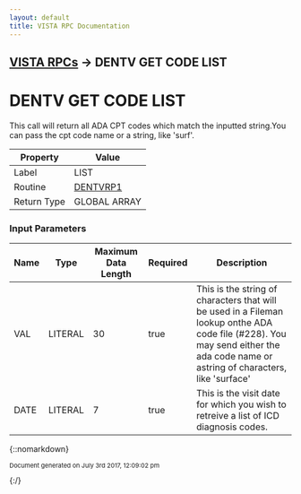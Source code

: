 ```yaml
---
layout: default
title: VISTA RPC Documentation
---
```


## [VISTA RPCs](TableOfContents) &#8594; DENTV GET CODE LIST
# DENTV GET CODE LIST

This call will return all ADA CPT codes which match the inputted string.You can pass the cpt code name or a string, like 'surf'.

Property | Value
--- | ---
Label | LIST
Routine | [DENTVRP1](http://code.osehra.org/dox/Routine_DENTVRP1_source.html)
Return Type | GLOBAL ARRAY


### Input Parameters

Name | Type | Maximum Data Length | Required | Description
--- | --- | --- | --- | ---
VAL | LITERAL | 30 | true | This is the string of characters that will be used in a Fileman lookup onthe ADA code file (#228).  You may send either the ada code name or astring of characters, like &#x27;surface&#x27;
DATE | LITERAL | 7 | true | This is the visit date for which you wish to retreive a list of ICD diagnosis codes.



{::nomarkdown} <br/><p style="font-size: 11px">Document generated on July 3rd 2017, 12:09:02 pm</p>{:/}
